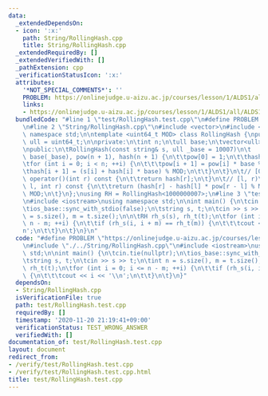 ```yaml
---
data:
  _extendedDependsOn:
  - icon: ':x:'
    path: String/RollingHash.cpp
    title: String/RollingHash.cpp
  _extendedRequiredBy: []
  _extendedVerifiedWith: []
  _pathExtension: cpp
  _verificationStatusIcon: ':x:'
  attributes:
    '*NOT_SPECIAL_COMMENTS*': ''
    PROBLEM: https://onlinejudge.u-aizu.ac.jp/courses/lesson/1/ALDS1/all/ALDS1_14_B
    links:
    - https://onlinejudge.u-aizu.ac.jp/courses/lesson/1/ALDS1/all/ALDS1_14_B
  bundledCode: "#line 1 \"test/RollingHash.test.cpp\"\n#define PROBLEM \"https://onlinejudge.u-aizu.ac.jp/courses/lesson/1/ALDS1/all/ALDS1_14_B\"\
    \n#line 2 \"String/RollingHash.cpp\"\n#include <vector>\n#include <string>\nusing\
    \ namespace std;\n\ntemplate <uint64_t MOD> class RollingHash {\npublic:\n\tusing\
    \ ull = uint64_t;\n\nprivate:\n\tint n;\n\tull base;\n\tvector<ull> pow, hash;\n\
    \npublic:\n\tRollingHash(const string& s, ull _base = 10007)\n\t    : n(s.size()),\
    \ base(_base), pow(n + 1), hash(n + 1) {\n\t\tpow[0] = 1;\n\t\thash[0] = 0;\n\t\
    \tfor (int i = 0; i < n; ++i) {\n\t\t\tpow[i + 1] = pow[i] * base % MOD;\n\t\t\
    \thash[i + 1] = (s[i] + hash[i] * base) % MOD;\n\t\t}\n\t}\n\t// [0, r)\n\tull\
    \ operator()(int r) const {\n\t\treturn hash[r];\n\t}\n\t// [l, r)\n\tull operator()(int\
    \ l, int r) const {\n\t\treturn (hash[r] - hash[l] * pow[r - l] % MOD + MOD) %\
    \ MOD;\n\t}\n};\nusing RH = RollingHash<1000000007>;\n#line 3 \"test/RollingHash.test.cpp\"\
    \n#include <iostream>\nusing namespace std;\n\nint main() {\n\tcin.tie(nullptr);\n\
    \tios_base::sync_with_stdio(false);\n\tstring s, t;\n\tcin >> s >> t;\n\tint n\
    \ = s.size(), m = t.size();\n\n\tRH rh_s(s), rh_t(t);\n\tfor (int i = 0; i <=\
    \ n - m; ++i) {\n\t\tif (rh_s(i, i + m) == rh_t(m)) {\n\t\t\tcout << i << '\\\
    n';\n\t\t}\n\t}\n}\n"
  code: "#define PROBLEM \"https://onlinejudge.u-aizu.ac.jp/courses/lesson/1/ALDS1/all/ALDS1_14_B\"\
    \n#include \"./../String/RollingHash.cpp\"\n#include <iostream>\nusing namespace\
    \ std;\n\nint main() {\n\tcin.tie(nullptr);\n\tios_base::sync_with_stdio(false);\n\
    \tstring s, t;\n\tcin >> s >> t;\n\tint n = s.size(), m = t.size();\n\n\tRH rh_s(s),\
    \ rh_t(t);\n\tfor (int i = 0; i <= n - m; ++i) {\n\t\tif (rh_s(i, i + m) == rh_t(m))\
    \ {\n\t\t\tcout << i << '\\n';\n\t\t}\n\t}\n}"
  dependsOn:
  - String/RollingHash.cpp
  isVerificationFile: true
  path: test/RollingHash.test.cpp
  requiredBy: []
  timestamp: '2020-11-20 21:19:41+09:00'
  verificationStatus: TEST_WRONG_ANSWER
  verifiedWith: []
documentation_of: test/RollingHash.test.cpp
layout: document
redirect_from:
- /verify/test/RollingHash.test.cpp
- /verify/test/RollingHash.test.cpp.html
title: test/RollingHash.test.cpp
---
```

